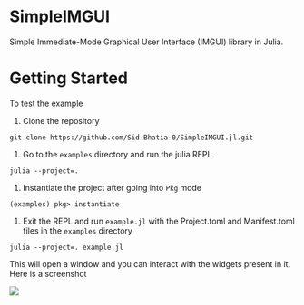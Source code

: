 # SimpleIMGUI

Simple Immediate-Mode Graphical User Interface (IMGUI) library in Julia.

# Getting Started

To test the example

1. Clone the repository

```
git clone https://github.com/Sid-Bhatia-0/SimpleIMGUI.jl.git
```

1. Go to the `examples` directory and run the julia REPL

```
julia --project=.
```

1. Instantiate the project after going into `Pkg` mode

```
(examples) pkg> instantiate
```

1. Exit the REPL and run `example.jl` with the Project.toml and Manifest.toml files in the `examples` directory

```
julia --project=. example.jl
```

This will open a window and you can interact with the widgets present in it. Here is a screenshot

<img src="https://user-images.githubusercontent.com/32610387/212503486-d3daedbb-9fd9-4764-8b52-f834e4b2cd05.png">
